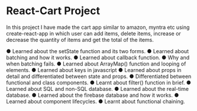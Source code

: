 # React-Cart Project
In this project I have made the cart app similar to amazon, myntra etc using create-react-app in which user can add items, delete items, increase or decrease the quantity of items and get the total of the items.

● Learned about the setState function and its two forms.
● Learned about batching and how it works.
● Learned about callback function.
● Why and when batching fails.
● Learned about ArrayMap() function and looping of elements.
● Learned about keys in javascript
● Learned about props in detail and differentiated between state and
props.
● Differentiated between functional and class components.
● Learnt about filter() function in brief.
● Learned about SQL and non-SQL database.
● Learned about the real-time database.
● Learned about the firebase database and how it works.
● Learned about component lifecycles.
● Learnt about functional chaining.

